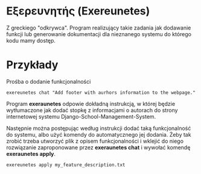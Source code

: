 # Εξερευνητής (Exereunetes)

Z greckiego "odkrywca". Program realizujący takie
zadania jak dodawanie funkcji lub generowanie
dokumentacji dla nieznanego systemu do którego
kodu mamy dostęp.

# Przykłady

Prośba o dodanie funkcjonalności
```
exereunetes chat "Add footer with aurhors information to the webpage."
```

Program **exeraunetes** odpowie dokładną instrukcją,
w której będzie wytłumaczone jak dodać stopkę z
informacjami o autorach do strony internetowej
systemu Django-School-Management-System.

Następnie można postępując według instrukcji dodać
taką funkcjonalność do systemu, albo użyć komendy do
automatycznego jej dodania. Żeby tak zrobić trzeba
utworzyć plik z opisem funkcjonalności i wklejić
do niego rozwiązanie zaproponowane przez
**exeraunetes chat** i wywołać komendę **exeraunetes apply**.
```
exereunetes apply my_feature_description.txt
```
